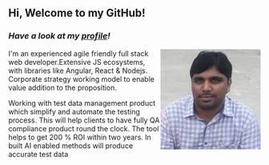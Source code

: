 ## Hi, Welcome to my GitHub! 

<h3><i>Have a look at my <a href="http://popvictoria73.github.io/">profile</a>!</i></h3>
<img src="assets/img/profile.jpg" align="right" height="200">

<p>I'm an experienced agile friendly full stack web developer.Extensive JS ecosystems, with libraries like Angular, React & Nodejs. Corporate strategy working model to enable value addition to the proposition.</p>



<p>Working with test data management product which simplify and automate the testing process. This will help clients to have fully QA compliance product round the clock. The tool helps to get 200 % ROI within two years. In built AI enabled methods will produce accurate test data</p>
